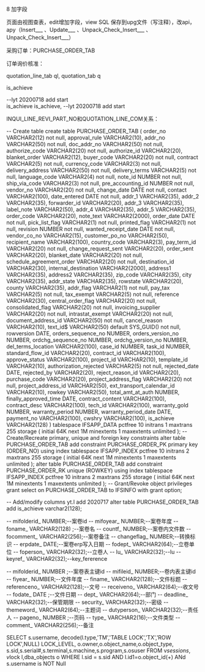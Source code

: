 8 加字段

页面由视图查表，edit增加字段，view SQL 保存到upg文件（写注释），改api，apy（Insert___  、Update___  、Unpack_Check_Insert___   、Unpack_Check_Insert___）





采购订单：PURCHASE_ORDER_TAB

订单询价核准：

quotation_line_tab ql, quotation_tab q

is_achieve

--lyt 20200718  add start  
       is_achieve    is_achieve,
       --lyt 20200718  add start

INQUI_LINE_REVI_PART_NO和QUOTATION_LINE_COM关系：



-- Create table
create table PURCHASE_ORDER_TAB
(
  order_no                  VARCHAR2(12) not null,
  approval_rule             VARCHAR2(10),
  addr_no                   VARCHAR2(50) not null,
  doc_addr_no               VARCHAR2(50) not null,
  authorize_code            VARCHAR2(20) not null,
  authorize_id              VARCHAR2(20),
  blanket_order             VARCHAR2(12),
  buyer_code                VARCHAR2(20) not null,
  contract                  VARCHAR2(5) not null,
  currency_code             VARCHAR2(3) not null,
  delivery_address          VARCHAR2(50) not null,
  delivery_terms            VARCHAR2(5) not null,
  language_code             VARCHAR2(4) not null,
  note_id                   NUMBER not null,
  ship_via_code             VARCHAR2(3) not null,
  pre_accounting_id         NUMBER not null,
  vendor_no                 VARCHAR2(20) not null,
  change_date               DATE not null,
  contact                   VARCHAR2(100),
  date_entered              DATE not null,
  addr_1                    VARCHAR2(35),
  addr_2                    VARCHAR2(35),
  forwarder_id              VARCHAR2(20),
  addr_3                    VARCHAR2(35),
  label_note                VARCHAR2(50),
  addr_4                    VARCHAR2(35),
  addr_5                    VARCHAR2(35),
  order_code                VARCHAR2(20),
  note_text                 VARCHAR2(2000),
  order_date                DATE not null,
  pick_list_flag            VARCHAR2(1) not null,
  printed_flag              VARCHAR2(1) not null,
  revision                  NUMBER not null,
  wanted_receipt_date       DATE not null,
  vendor_co_no              VARCHAR2(15),
  customer_po_no            VARCHAR2(50),
  recipient_name            VARCHAR2(100),
  country_code              VARCHAR2(3),
  pay_term_id               VARCHAR2(20) not null,
  change_request_sent       VARCHAR2(20),
  order_sent                VARCHAR2(20),
  blanket_date              VARCHAR2(20) not null,
  schedule_agreement_order  VARCHAR2(20) not null,
  destination_id            VARCHAR2(30),
  internal_destination      VARCHAR2(2000),
  address1                  VARCHAR2(35),
  address2                  VARCHAR2(35),
  zip_code                  VARCHAR2(35),
  city                      VARCHAR2(35),
  addr_state                VARCHAR2(35),
  rowstate                  VARCHAR2(20),
  county                    VARCHAR2(35),
  addr_flag                 VARCHAR2(1) not null,
  pay_tax                   VARCHAR2(5) not null,
  tax_exempt                VARCHAR2(5) not null,
  reference                 VARCHAR2(30),
  central_order_flag        VARCHAR2(20) not null,
  consolidated_flag         VARCHAR2(20) not null,
  invoicing_supplier        VARCHAR2(20) not null,
  intrastat_exempt          VARCHAR2(20) not null,
  document_address_id       VARCHAR2(50) not null,
  cancel_reason             VARCHAR2(10),
  text_id$                  VARCHAR2(50) default SYS_GUID() not null,
  rowversion                DATE,
  orders_sequence_no        NUMBER,
  orders_version_no         NUMBER,
  ordchg_sequence_no        NUMBER,
  ordchg_version_no         NUMBER,
  del_terms_location        VARCHAR2(100),
  case_id                   NUMBER,
  task_id                   NUMBER,
  standard_flow_id          VARCHAR2(20),
  contract_id               VARCHAR2(100),
  approve_status            VARCHAR2(100),
  project_id                VARCHAR2(10),
  template_id               VARCHAR2(10),
  authorization_rejected    VARCHAR2(5) not null,
  rejected_date             DATE,
  rejected_by               VARCHAR2(20),
  reject_reason_id          VARCHAR2(20),
  purchase_code             VARCHAR2(20),
  project_address_flag      VARCHAR2(20) not null,
  project_address_id        VARCHAR2(50),
  ext_transport_calendar_id VARCHAR2(10),
  rowkey                    VARCHAR2(50),
  total_amt_at_auth         NUMBER,
  finally_approved_time     DATE,
  contract_content          VARCHAR2(100),
  contract_desc             VARCHAR2(100),
  tech_id                   VARCHAR2(100),
  warranty_gold             NUMBER,
  warranty_period           NUMBER,
  warranty_period_date      DATE,
  payment_no                VARCHAR2(100),
  cwshry                    VARCHAR2(100),
  is_achieve                VARCHAR2(128)
)
tablespace IFSAPP_DATA
  pctfree 10
  initrans 1
  maxtrans 255
  storage
  (
    initial 64K
    next 1M
    minextents 1
    maxextents unlimited
  );
-- Create/Recreate primary, unique and foreign key constraints 
alter table PURCHASE_ORDER_TAB
  add constraint PURCHASE_ORDER_PK primary key (ORDER_NO)
  using index 
  tablespace IFSAPP_INDEX
  pctfree 10
  initrans 2
  maxtrans 255
  storage
  (
    initial 64K
    next 1M
    minextents 1
    maxextents unlimited
  );
alter table PURCHASE_ORDER_TAB
  add constraint PURCHASE_ORDER_RK unique (ROWKEY)
  using index 
  tablespace IFSAPP_INDEX
  pctfree 10
  initrans 2
  maxtrans 255
  storage
  (
    initial 64K
    next 1M
    minextents 1
    maxextents unlimited
  );
-- Grant/Revoke object privileges 
grant select on PURCHASE_ORDER_TAB to IFSINFO with grant option;





-- Add/modify columns yt.l add 2020717
alter table PURCHASE_ORDER_TAB add is_achieve varchar2(128);



























--  mifolderid_      NUMBER;--案卷id
  -- mifoyear_        NUMBER;--案卷年度
  -- foname_          VARCHAR2(128) ;--案卷名
  -- countf_          NUMBER;--案卷内文件数
  -- focomment_       VARCHAR2(256);--案卷备注
  -- changeflag_      NUMBER;--转换标识
 --  erpdate_         DATE;--案卷erp写入日期
 --  fodept_          VARCHAR2(64);--立卷单位
 --  foperson_        VARCHAR2(32);--立卷人
 --  lu_              VARCHAR2(32);--lu
 --  keyref_          VARCHAR2(32);--key_fererence









--    mifolderid_       NUMBER  ;--案卷表主键id
--      mifileid_         NUMBER;--卷内表主键id
--      fiyear_         NUMBER;--文件年度
--      finame_        VARCHAR2(128);--文件标题
--      referenceno_  VARCHAR2(128);--文号
--      receiveno_    VARCHAR2(64);--收文号
--      fodate_         DATE ;--文件日期
--      dept_         VARCHAR2(64);--部门
--      deadline_     VARCHAR2(32);--保管期限
--      security_    VARCHAR2(32);--密级
--      themeword_    VARCHAR2(64);--主题词
--      dutyperson_   VARCHAR2(32);--责任人
--      pageno_       NUMBER ;--页码
--      type_         VARCHAR2(16);--文件类型
--      comment_      VARCHAR2(256);--备注









SELECT s.username,
       decode(l.type,'TM','TABLE LOCK','TX','ROW LOCK',NULL) LOCK_LEVEL,
       o.owner,o.object_name,o.object_type,
       s.sid,s.serial#,s.terminal,s.machine,s.program,s.osuser FROM  v$session s,v$lock l,dba_objects o
WHERE l.sid = s.sid AND l.id1=o.object_id(+)
ANd   s.username    is  NOT                                    Null